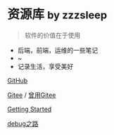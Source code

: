 # 资源库 <small>by zzzsleep</small>

> 软件的价值在于使用

- 后端，前端，运维的一些笔记
- ~
- 记录生活，享受美好

[GitHub](https://github.com/codezzzsleep)

[Gitee](https://gitee.com/codezzzsleep)	/	[曾用Gitee](https://gitee.com/where-know-return)

[Getting Started](/README.md)

[debug之路](docs/debug/debug.md)